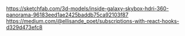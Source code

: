 https://sketchfab.com/3d-models/inside-galaxy-skybox-hdri-360-panorama-96183eed1ae2425baddb75ca92103f87
https://medium.com/@ellisande_poet/subscriptions-with-react-hooks-d329d473efc8
